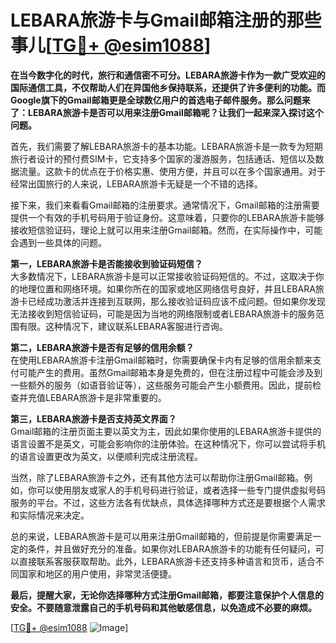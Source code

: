# LEBARA旅游卡与Gmail邮箱注册的那些事儿[[TG💪+ @esim1088](https://t.me/s/esim1088)]

**在当今数字化的时代，旅行和通信密不可分。LEBARA旅游卡作为一款广受欢迎的国际通信工具，不仅帮助人们在异国他乡保持联系，还提供了许多便利的功能。而Google旗下的Gmail邮箱更是全球数亿用户的首选电子邮件服务。那么问题来了：LEBARA旅游卡是否可以用来注册Gmail邮箱呢？让我们一起来深入探讨这个问题。**

首先，我们需要了解LEBARA旅游卡的基本功能。LEBARA旅游卡是一款专为短期旅行者设计的预付费SIM卡，它支持多个国家的漫游服务，包括通话、短信以及数据流量。这款卡的优点在于价格实惠、使用方便，并且可以在多个国家通用。对于经常出国旅行的人来说，LEBARA旅游卡无疑是一个不错的选择。

接下来，我们来看看Gmail邮箱的注册要求。通常情况下，Gmail邮箱的注册需要提供一个有效的手机号码用于验证身份。这意味着，只要你的LEBARA旅游卡能够接收短信验证码，理论上就可以用来注册Gmail邮箱。然而，在实际操作中，可能会遇到一些具体的问题。

**第一，LEBARA旅游卡是否能接收到验证码短信？**  
大多数情况下，LEBARA旅游卡是可以正常接收验证码短信的。不过，这取决于你的地理位置和网络环境。如果你所在的国家或地区网络信号良好，并且LEBARA旅游卡已经成功激活并连接到互联网，那么接收验证码应该不成问题。但如果你发现无法接收到短信验证码，可能是因为当地的网络限制或者LEBARA旅游卡的服务范围有限。这种情况下，建议联系LEBARA客服进行咨询。

**第二，LEBARA旅游卡是否有足够的信用余额？**  
在使用LEBARA旅游卡注册Gmail邮箱时，你需要确保卡内有足够的信用余额来支付可能产生的费用。虽然Gmail邮箱本身是免费的，但在注册过程中可能会涉及到一些额外的服务（如语音验证等），这些服务可能会产生小额费用。因此，提前检查并充值LEBARA旅游卡是非常重要的。

**第三，LEBARA旅游卡是否支持英文界面？**  
Gmail邮箱的注册页面主要以英文为主，因此如果你使用的LEBARA旅游卡提供的语言设置不是英文，可能会影响你的注册体验。在这种情况下，你可以尝试将手机的语言设置更改为英文，以便顺利完成注册流程。

当然，除了LEBARA旅游卡之外，还有其他方法可以帮助你注册Gmail邮箱。例如，你可以使用朋友或家人的手机号码进行验证，或者选择一些专门提供虚拟号码服务的平台。不过，这些方法各有优缺点，具体选择哪种方式还是要根据个人需求和实际情况来决定。

总的来说，LEBARA旅游卡是可以用来注册Gmail邮箱的，但前提是你需要满足一定的条件，并且做好充分的准备。如果你对LEBARA旅游卡的功能有任何疑问，可以直接联系客服获取帮助。此外，LEBARA旅游卡还支持多种语言和货币，适合不同国家和地区的用户使用，非常灵活便捷。

**最后，提醒大家，无论你选择哪种方式注册Gmail邮箱，都要注意保护个人信息的安全。不要随意泄露自己的手机号码和其他敏感信息，以免造成不必要的麻烦。** 

[[TG💪+ @esim1088](https://t.me/s/esim1088) ![Image](https://i.postimg.cc/4NQfJmqS/Snipaste-2025-05-13-00-14-12.png)]